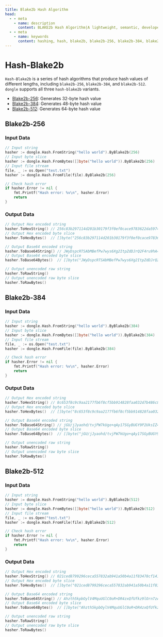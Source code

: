 ```yaml
---
title: Blake2b Hash Algorithm
head:
  - - meta
    - name: description
      content: BLAKE2b Hash Algorithm|A lightweight, semantic, developer-friendly golang encoding & cryptography library
  - - meta
    - name: keywords
      content: hashing, hash, blake2b, blake2b-256, blake2b-384, blake2b-512, hash-blake2b, hash-blake2b-256, hash-blake2b-384, hash-blake2b-512
---
```


# Hash-Blake2b

`Hash-Blake2b` is a series of hash algorithms that produce hash values of different lengths, including `blake2b-256`, `blake2b-384`, and `blake2b-512`. `dongle` supports all three `hash-blake2b` variants.

 - [Blake2b-256](#blake2b-256): Generates 32-byte hash value
 - [Blake2b-384](#blake2b-384): Generates 48-byte hash value
 - [Blake2b-512](#blake2b-512): Generates 64-byte hash value

## Blake2b-256

### Input Data

```go
// Input string
hasher := dongle.Hash.FromString("hello world").ByBlake2b(256)
// Input byte slice
hasher := dongle.Hash.FromBytes([]byte("hello world")).ByBlake2b(256)
// Input file stream
file, _ := os.Open("test.txt")
hasher := dongle.Hash.FromFile(file).ByBlake2b(256)

// Check hash error
if hasher.Error != nil {
	fmt.Printf("Hash error: %v\n", hasher.Error)
	return
}
```

### Output Data

```go
// Output Hex encoded string
hasher.ToHexString() // 256c83b297114d201b30179f3f0ef0cace9783622da5974326b436178aeef610
// Output Hex encoded byte slice
hasher.ToHexBytes()  // []byte("256c83b297114d201b30179f3f0ef0cace9783622da5974326b436178aeef610")

// Output Base64 encoded string
hasher.ToBase64String() // JWyDspcRTSAbMBefPw7wys6Xg2ItpZdDJrQ2F4ru9hA=
// Output Base64 encoded byte slice
hasher.ToBase64Bytes()  // []byte("JWyDspcRTSAbMBefPw7wys6Xg2ItpZdDJrQ2F4ru9hA=")

// Output unencoded raw string
hasher.ToRawString()
// Output unencoded raw byte slice
hasher.ToRawBytes()
```

## Blake2b-384

### Input Data

```go
// Input string
hasher := dongle.Hash.FromString("hello world").ByBlake2b(384)
// Input byte slice
hasher := dongle.Hash.FromBytes([]byte("hello world")).ByBlake2b(384)
// Input file stream
file, _ := os.Open("test.txt")
hasher := dongle.Hash.FromFile(file).ByBlake2b(384)

// Check hash error
if hasher.Error != nil {
	fmt.Printf("Hash error: %v\n", hasher.Error)
	return
}
```

### Output Data

```go
// Output Hex encoded string
hasher.ToHexString() // 8c653f8c9c9aa2177fb6f8cf5bb914828faa032d7b486c8150663d3f6524b086784f8e62693171ac51fc80b7d2cbb12b
// Output Hex encoded byte slice
hasher.ToHexBytes()  // []byte("8c653f8c9c9aa2177fb6f8cf5bb914828faa032d7b486c8150663d3f6524b086784f8e62693171ac51fc80b7d2cbb12b")

// Output Base64 encoded string
hasher.ToBase64String() // jGU/jJyaohd/tvjPW7kUgo+qAy17SGyBUGY9P2UksIZ4T45iaTFxrFH8gLfSy7Er
// Output Base64 encoded byte slice
hasher.ToBase64Bytes()  // []byte("jGU/jJyaohd/tvjPW7kUgo+qAy17SGyBUGY9P2UksIZ4T45iaTFxrFH8gLfSy7Er")

// Output unencoded raw string
hasher.ToRawString()
// Output unencoded raw byte slice
hasher.ToRawBytes()
```

## Blake2b-512

### Input Data

```go
// Input string
hasher := dongle.Hash.FromString("hello world").ByBlake2b(512)
// Input byte slice
hasher := dongle.Hash.FromBytes([]byte("hello world")).ByBlake2b(512)
// Input file stream
file, _ := os.Open("test.txt")
hasher := dongle.Hash.FromFile(file).ByBlake2b(512)

// Check hash error
if hasher.Error != nil {
	fmt.Printf("Hash error: %v\n", hasher.Error)
	return
}
```

### Output Data

```go
// Output Hex encoded string
hasher.ToHexString() // 021ced8799296ceca557832ab941a50b4a11f83478cf141f51f933f653ab9fbcc05a037cddbed06e309bf334942c4e58cdf1a46e237911ccd7fcf9787cbc7fd0
// Output Hex encoded byte slice
hasher.ToHexBytes()  // []byte("021ced8799296ceca557832ab941a50b4a11f83478cf141f51f933f653ab9fbcc05a037cddbed06e309bf334942c4e58cdf1a46e237911ccd7fcf9787cbc7fd0")

// Output Base64 encoded string
hasher.ToBase64String() // Ahzth5kpbOylV4MquUGlC0oR+DR4zxQfUfkz9lOrn7zAWgN83b7QbjCb8zSULE5YzfGkbiN5EczX/Pl4fLx/0A==
// Output Base64 encoded byte slice
hasher.ToBase64Bytes()  // []byte("Ahzth5kpbOylV4MquUGlC0oR+DR4zxQfUfkz9lOrn7zAWgN83b7QbjCb8zSULE5YzfGkbiN5EczX/Pl4fLx/0A==")

// Output unencoded raw string
hasher.ToRawString()
// Output unencoded raw byte slice
hasher.ToRawBytes()
```
